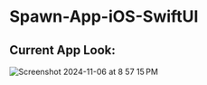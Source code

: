 # Spawn-App-iOS-SwiftUI
 
## Current App Look:

![Screenshot 2024-11-06 at 8 57 15 PM](https://github.com/user-attachments/assets/09de3f17-0a92-4376-b780-aa5783bed773)
